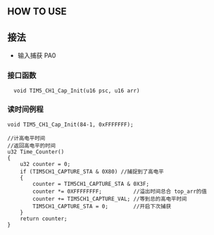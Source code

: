 <!--
 * @Author: QianXu
 * @LastEditors: QianXu
 * @Description: NONE
 * @Date: 2019-03-16 19:57:48
 * @LastEditTime: 2019-03-16 20:01:46
 -->
## HOW TO USE

## 接法
- 输入捕获 PA0


### 接口函数
```
  void TIM5_CH1_Cap_Init(u16 psc, u16 arr)
```


### 读时间例程
```
void TIM5_CH1_Cap_Init(84-1, 0xFFFFFFF);
```
```
//计高电平时间
//返回高电平的时间
u32 Time_Counter()
{
    u32 counter = 0;
    if (TIM5CH1_CAPTURE_STA & 0X80) //捕捉到了高电平
    {
        counter = TIM5CH1_CAPTURE_STA & 0X3F;
        counter *= 0XFFFFFFFF;          //溢出时间总合 top_arr的值
        counter += TIM5CH1_CAPTURE_VAL; //等到总的高电平时间
        TIM5CH1_CAPTURE_STA = 0;        //开启下次捕获
    }
    return counter;
}
```